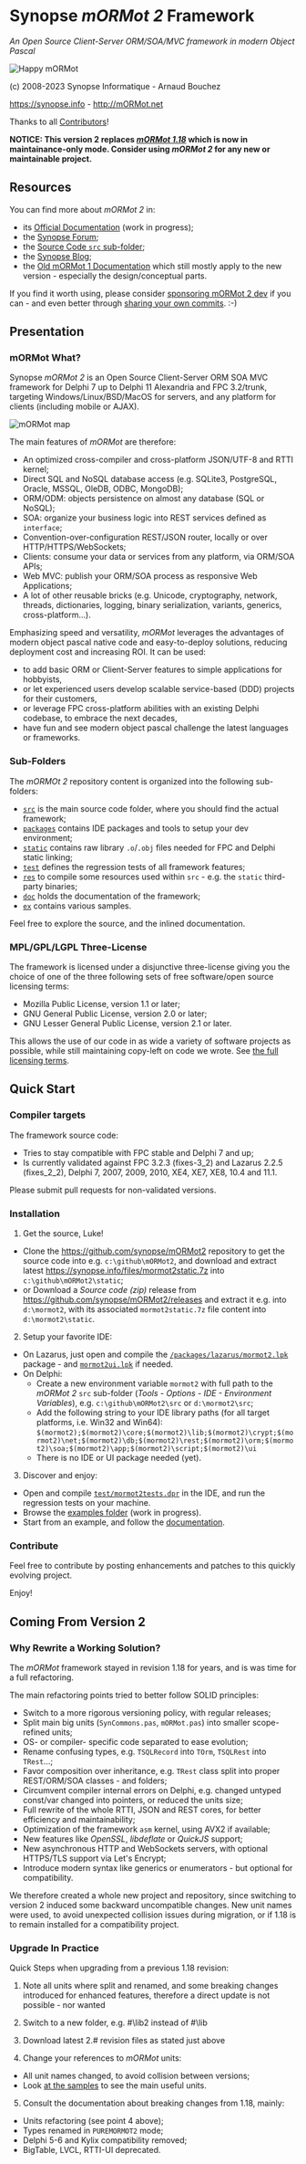 # Synopse *mORMot 2* Framework

*An Open Source Client-Server ORM/SOA/MVC framework in modern Object Pascal*

![Happy mORMot](doc/happymormot.png)

(c) 2008-2023 Synopse Informatique - Arnaud Bouchez

https://synopse.info  - http://mORMot.net

Thanks to all [Contributors](CONTRIBUTORS.md)!

**NOTICE: This version 2 replaces [*mORMot 1.18*](https://github.com/synopse/mORMot) which is now in maintainance-only mode. Consider using *mORMot 2* for any new or maintainable project.**

## Resources

You can find more about *mORMot 2* in:
- its [Official Documentation](https://synopse.info/files/doc/mORMot2.html) (work in progress);
- the [Synopse Forum](https://synopse.info/forum/viewforum.php?id=24);
- the [Source Code `src` sub-folder](src);
- the [Synopse Blog](https://blog.synopse.info);
- the [Old mORMot 1 Documentation](https://synopse.info/files/html/Synopse%20mORMot%20Framework%20SAD%201.18.html) which still mostly apply to the new version - especially the design/conceptual parts.

If you find it worth using, please consider [sponsoring mORMot 2 dev](https://github.com/sponsors/synopse) if you can - and even better through [sharing your own commits](https://github.com/synopse/mORMot2/pulls). :-)

## Presentation

### mORMot What?

Synopse *mORMot 2* is an Open Source Client-Server ORM SOA MVC framework for Delphi 7 up to Delphi 11 Alexandria and FPC 3.2/trunk, targeting Windows/Linux/BSD/MacOS for servers, and any platform for clients (including mobile or AJAX).

![mORMot map](doc/IamLost.png)

The main features of *mORMot* are therefore:

 - An optimized cross-compiler and cross-platform JSON/UTF-8 and RTTI kernel;
 - Direct SQL and NoSQL database access (e.g. SQLite3, PostgreSQL, Oracle, MSSQL, OleDB, ODBC, MongoDB);
 - ORM/ODM: objects persistence on almost any database (SQL or NoSQL);
 - SOA: organize your business logic into REST services defined as `interface`;
 - Convention-over-configuration REST/JSON router, locally or over HTTP/HTTPS/WebSockets;
 - Clients: consume your data or services from any platform, via ORM/SOA APIs;
 - Web MVC: publish your ORM/SOA process as responsive Web Applications;
 - A lot of other reusable bricks (e.g. Unicode, cryptography, network, threads, dictionaries, logging, binary serialization, variants, generics, cross-platform...).

Emphasizing speed and versatility, *mORMot* leverages the advantages of modern object pascal native code and easy-to-deploy solutions, reducing deployment cost and increasing ROI. It can be used:

 - to add basic ORM or Client-Server features to simple applications for hobbyists,
 - or let experienced users develop scalable service-based (DDD) projects for their customers, 
 - or leverage FPC cross-platform abilities with an existing Delphi codebase, to embrace the next decades,
 - have fun and see modern object pascal challenge the latest languages or frameworks.

### Sub-Folders

The *mORMOt 2* repository content is organized into the following sub-folders:

- [`src`](src) is the main source code folder, where you should find the actual framework;
- [`packages`](packages) contains IDE packages and tools to setup your dev environment;
- [`static`](static) contains raw library `.o`/`.obj` files needed for FPC and Delphi static linking;
- [`test`](test) defines the regression tests of all framework features;
- [`res`](res) to compile some resources used within `src` - e.g. the `static` third-party binaries;
- [`doc`](doc) holds the documentation of the framework;
- [`ex`](ex) contains various samples.

Feel free to explore the source, and the inlined documentation.

### MPL/GPL/LGPL Three-License

The framework is licensed under a disjunctive three-license giving you the choice of one of the three following sets of free software/open source licensing terms:
- Mozilla Public License, version 1.1 or later;
- GNU General Public License, version 2.0 or later;
- GNU Lesser General Public License, version 2.1 or later.

This allows the use of our code in as wide a variety of software projects as possible, while still maintaining copy-left on code we wrote.
See [the full licensing terms](LICENCE.md).

## Quick Start

### Compiler targets

The framework source code:
- Tries to stay compatible with FPC stable and Delphi 7 and up;
- Is currently validated against FPC 3.2.3 (fixes-3_2) and Lazarus 2.2.5 (fixes_2_2), Delphi 7, 2007, 2009, 2010, XE4, XE7, XE8, 10.4 and 11.1.

Please submit pull requests for non-validated versions.

### Installation

1. Get the source, Luke!
  - Clone the https://github.com/synopse/mORMot2 repository to get the source code into e.g. `c:\github\mORMot2`, and download and extract latest https://synopse.info/files/mormot2static.7z into `c:\github\mORMot2\static`;
  - or Download a *Source code (zip)* release from https://github.com/synopse/mORMot2/releases and extract it e.g. into `d:\mormot2`, with its associated `mormot2static.7z` file content into `d:\mormot2\static`.
2. Setup your favorite IDE: 
  - On Lazarus, just open and compile the [`/packages/lazarus/mormot2.lpk`](packages/lazarus/mormot2.lpk) package - and [`mormot2ui.lpk`](packages/lazarus/mormot2ui.lpk) if needed.
  - On Delphi: 
    - Create a new environment variable `mormot2` with full path to the *mORMot 2* `src` sub-folder (*Tools - Options - IDE - Environment Variables*), e.g. `c:\github\mORMot2\src` or `d:\mormot2\src`; 
    - Add the following string to your IDE library paths (for all target platforms, i.e. Win32 and Win64):   `$(mormot2);$(mormot2)\core;$(mormot2)\lib;$(mormot2)\crypt;$(mormot2)\net;$(mormot2)\db;$(mormot2)\rest;$(mormot2)\orm;$(mormot2)\soa;$(mormot2)\app;$(mormot2)\script;$(mormot2)\ui`
    - There is no IDE or UI package needed (yet).
3. Discover and enjoy:
  - Open and compile [`test/mormot2tests.dpr`](test/mormot2tests.dpr) in the IDE, and run the regression tests on your machine.
  - Browse the [examples folder](/ex) (work in progress).
  - Start from an example, and follow the [documentation](https://synopse.info/files/doc/mORMot2.html).


### Contribute

Feel free to contribute by posting enhancements and patches to this quickly evolving project.
  
Enjoy!

## Coming From Version 2

### Why Rewrite a Working Solution?

The *mORMot* framework stayed in revision 1.18 for years, and is was time for a full refactoring.

The main refactoring points tried to better follow SOLID principles:
 - Switch to a more rigorous versioning policy, with regular releases;
 - Split main big units (`SynCommons.pas`, `mORMot.pas`) into smaller scope-refined units;
 - OS- or compiler- specific code separated to ease evolution;
 - Rename confusing types, e.g. `TSQLRecord` into `TOrm`, `TSQLRest` into `TRest`...;
 - Favor composition over inheritance, e.g. `TRest` class split into proper REST/ORM/SOA classes - and folders;
 - Circumvent compiler internal errors on Delphi, e.g. changed untyped const/var changed into pointers, or reduced the units size;
 - Full rewrite of the whole RTTI, JSON and REST cores, for better efficiency and maintainability;
 - Optimization of the framework `asm` kernel, using AVX2 if available;
 - New features like *OpenSSL*, *libdeflate* or *QuickJS* support;
 - New asynchronous HTTP and WebSockets servers, with optional HTTPS/TLS support via Let's Encrypt;
 - Introduce modern syntax like generics or enumerators - but optional for compatibility.

We therefore created a whole new project and repository, since switching to version 2 induced some backward uncompatible changes. New unit names were used, to avoid unexpected collision issues during migration, or if 1.18 is to remain installed for a compatibility project.

### Upgrade In Practice

Quick Steps when upgrading from a previous 1.18 revision:

1) Note all units where split and renamed, and some breaking changes introduced for enhanced features, therefore a direct update is not possible - nor wanted

2) Switch to a new folder, e.g. #\lib2 instead of #\lib

3) Download latest 2.# revision files as stated just above
  
4) Change your references to *mORMot* units:
 - All unit names changed, to avoid collision between versions;
 - Look [at the samples](ex) to see the main useful units.
 
5) Consult the documentation about breaking changes from 1.18, mainly:
 - Units refactoring (see point 4 above);
 - Types renamed in `PUREMORMOT2` mode;
 - Delphi 5-6 and Kylix compatibility removed;
 - BigTable, LVCL, RTTI-UI deprecated.
 